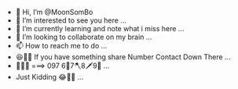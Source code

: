 - 👋 Hi, I’m @MoonSomBo
- 👀 I’m interested to see you here ...
- 🌱 I’m currently learning and note what i miss here ...
- 💞️ I’m looking to collaborate on my brain ...
- 📫 How to reach me to do ...
- 😆🤝🤣 If you have something share Number Contact Down There ...
- 🤙😹📲 ===> 097 6🔪7🪓8🗡9🔧 ...
- Just Kidding 😂🤝🤣 ...
<!---
MoonSomBo/MoonSomBo is a ✨ special ✨ repository because its `README.md` (this file) appears on your GitHub profile.
You can click the Preview link to take a look at your changes.
--->



